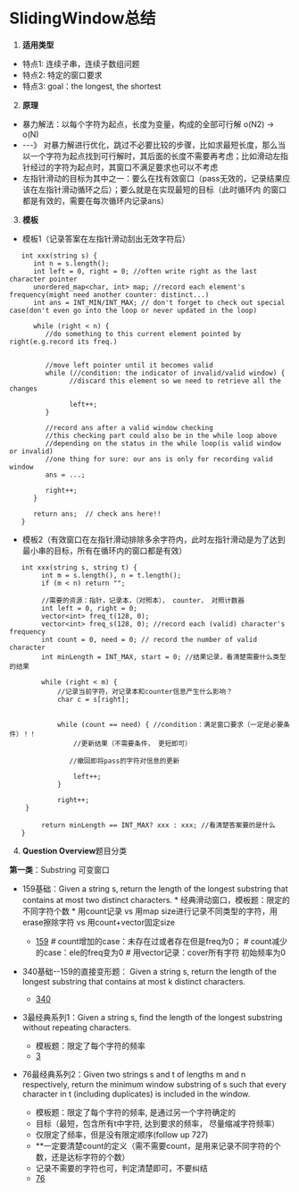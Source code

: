 # SlidingWindow总结
1. **适用类型**
* 特点1: 连续子串，连续子数组问题
* 特点2: 特定的窗口要求
* 特点3: goal：the longest, the shortest

2. **原理**
* 暴力解法：以每个字符为起点，长度为变量，构成的全部可行解 o(N2) -> o(N)
* ---》 对暴力解进行优化，跳过不必要比较的步骤，比如求最短长度，那么当以一个字符为起点找到可行解时，其后面的长度不需要再考虑；比如滑动左指针经过的字符为起点时，其窗口不满足要求也可以不考虑
* 左指针滑动的目标为其中之一：要么在找有效窗口（pass无效的，记录结果应该在左指针滑动循环之后）；要么就是在实现最短的目标（此时循环内
的窗口都是有效的，需要在每次循环内记录ans）

3. **模板**
* 模板1（记录答案在左指针滑动刮出无效字符后）
```
   int xxx(string s) {
      int n = s.length();
      int left = 0, right = 0; //often write right as the last character pointer
      unordered_map<char, int> map; //record each element's frequency(might need another counter: distinct...)
      int ans = INT_MIN/INT_MAX; // don't forget to check out special case(don't even go into the loop or never updated in the loop)
      
      while (right < n) {
         //do something to this current element pointed by right(e.g.record its freq.)
         

         //move left pointer until it becomes valid
         while (//condition: the indicator of invalid/valid window) { 
               //discard this element so we need to retrieve all the changes

               left++;
         }
         
         //record ans after a valid window checking
         //this checking part could also be in the while loop above
         //depending on the status in the while loop(is valid window or invalid)
         //one thing for sure: our ans is only for recording valid window
         ans = ...;
         
         right++;
      }
      
      return ans;  // check ans here!!
   }
```

* 模板2（有效窗口在左指针滑动排除多余字符内，此时左指针滑动是为了达到最小串的目标，所有在循环内的窗口都是有效）
```
   int xxx(string s, string t) {
        int m = s.length(), n = t.length();
        if (m < n) return "";

        //需要的资源：指针，记录本，（对照本）， counter， 对照计数器
        int left = 0, right = 0;
        vector<int> freq_t(128, 0);
        vector<int> freq_s(128, 0); //record each (valid) character's frequency
        int count = 0, need = 0; // record the number of valid character
        int minLength = INT_MAX, start = 0; //结果记录，看清楚需要什么类型的结果

        while (right < m) {
            //记录当前字符，对记录本和counter信息产生什么影响？
            char c = s[right];
            

            while (count == need) { //condition：满足窗口要求（一定是必要条件）！！
                //更新结果（不需要条件， 更短即可）
               
               //撤回即将pass的字符对信息的更新

                left++;
            }

            right++;
    }

        return minLength == INT_MAX? xxx : xxx; //看清楚答案要的是什么
   }
```


4. **Question Overview**题目分类

**第一类**：Substring 可变窗口

* 159基础：Given a string s, return the length of the longest substring that contains at most two distinct characters.
      * 经典滑动窗口，模板题：限定的不同字符个数
      * 用count记录 vs 用map size进行记录不同类型的字符，用erase擦除字符 vs 用count+vector固定size
   * [159](https://leetcode.com/problems/longest-substring-with-at-most-two-distinct-characters/)
   *#* count增加的case：未存在过或者存在但是freq为0；
   *#* count减少的case：ele的freq变为0
   *#*  用vector记录：cover所有字符 初始频率为0

* 340基础--159的直接变形题： Given a string s, return the length of the longest substring that contains at most k distinct characters.
   * [340](https://leetcode.com/problems/longest-substring-with-at-most-k-distinct-characters/)

* 3最经典系列1：Given a string s, find the length of the longest substring without repeating characters.
   * 模板题：限定了每个字符的频率
   * [3](https://leetcode.com/problems/longest-substring-without-repeating-characters/)

* 76最经典系列2：Given two strings s and t of lengths m and n respectively, return the minimum window substring of s such that every character in t (including duplicates) is included in the window.
   * 模板题：限定了每个字符的频率, 是通过另一个字符确定的
   * 目标（最短，包含所有t中字符, 达到要求的频率， 尽量缩减字符频率）
   * 仅限定了频率，但是没有限定顺序(follow up 727)
   * **一定要清楚count的定义（需不需要count，是用来记录不同字符的个数，还是达标字符的个数）
   * 记录不需要的字符也可，判定清楚即可，不要纠结
   * [76](https://leetcode.com/problems/minimum-window-substring/) 
